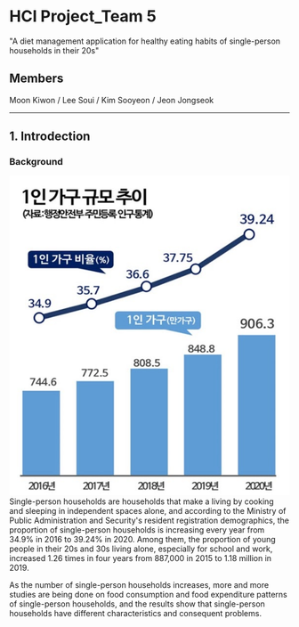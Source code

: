 HCI Project_Team 5
==========================
"A diet management application for healthy eating habits of single-person households in their 20s"

## Members
Moon Kiwon / Lee Soui / Kim Sooyeon / Jeon Jongseok

-----------------------------------------------
## 1. Introdection
### Background
![](image/img1-1.jpg)
Single-person households are households that make a living by cooking and sleeping in independent spaces alone, and according to the Ministry of Public Administration and Security's resident registration demographics, the proportion of single-person households is increasing every year from 34.9% in 2016 to 39.24% in 2020. Among them, the proportion of young people in their 20s and 30s living alone, especially for school and work, increased 1.26 times in four years from 887,000 in 2015 to 1.18 million in 2019.

As the number of single-person households increases, more and more studies are being done on food consumption and food expenditure patterns of single-person households, and the results show that single-person households have different characteristics and consequent problems.
